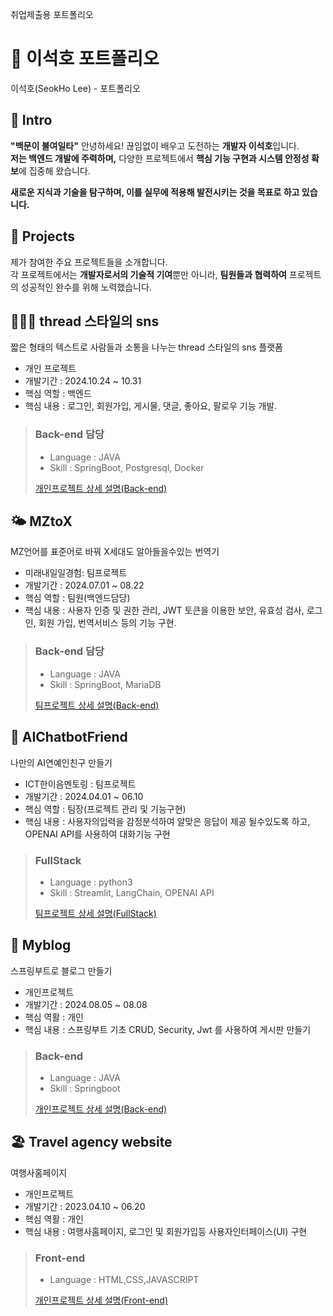 취업제출용 포트폴리오

# 📄 이석호 포트폴리오 
이석호(SeokHo Lee) - 포트폴리오

## 👋 Intro
**"백문이 불여일타"**
안녕하세요! 끊임없이 배우고 도전하는 **개발자 이석호**입니다.  
**저는 백엔드 개발에 주력하며,** 다양한 프로젝트에서 **핵심 기능 구현과 시스템 안정성 확보**에 집중해 왔습니다.  
<!-- 또한 **AI분야의 지식과 경험을 쌓기위해** OPENAI API를 활용하여 **AI 챗봇 개발**을 하였습니다.  -->
**새로운 지식과 기술을 탐구하며, 이를 실무에 적용해 발전시키는 것을 목표로 하고 있습니다.**

## 📝 Projects

제가 참여한 주요 프로젝트들을 소개합니다.   
각 프로젝트에서는 **개발자로서의 기술적 기여**뿐만 아니라, **팀원들과 협력하여** 프로젝트의 성공적인 완수를 위해 노력했습니다.

> 


## 🧑‍🤝‍🧑 thread 스타일의 sns
  
   짧은 형태의 텍스트로 사람들과 소통을 나누는 thread 스타일의 sns 플랫폼
  
- 개인 프로젝트
- 개발기간 : 2024.10.24 ~ 10.31
- 핵심 역할 : 백엔드
- 핵심 내용 : 로그인, 회원가입, 게시물, 댓글, 좋아요, 팔로우 기능 개발.

> ### Back-end 담당
> - Language : JAVA
> - Skill : SpringBoot, Postgresql, Docker
>
>   
> [개인프로젝트 상세 설명(Back-end)](https://github.com/SeokHoL/snsBoard)

> 
## 🌤️ MZtoX
  
  MZ언어를 표준어로 바꿔 X세대도 알아들을수있는 번역기
  
- 미래내일일경험: 팀프로젝트
- 개발기간 : 2024.07.01 ~ 08.22
- 핵심 역할 : 팀원(백엔드담당)
- 핵심 내용 : 사용자 인증 및 권한 관리, JWT 토큰을 이용한 보안, 유효성 검사,  로그인, 회원 가입, 번역서비스 등의 기능 구현.
  


> ### Back-end 담당
> - Language : JAVA
> - Skill : SpringBoot, MariaDB
>
>   
> [팀프로젝트 상세 설명(Back-end)](https://github.com/teamMZtoX)

> 

## 🤖 AIChatbotFriend

  나만의 AI연예인친구 만들기
  
- ICT한이음멘토링 : 팀프로젝트
- 개발기간 : 2024.04.01 ~ 06.10
- 핵심 역할 : 팀장(프로젝트 관리 및 기능구현)     
- 핵심 내용 : 사용자의입력을 감정분석하여 알맞은 응답이 제공 될수있도록 하고, OPENAI API를 사용하여 대화기능 구현 
  
> ### FullStack
> - Language : python3
> - Skill : Streamlit, LangChain, OPENAI API
>   
> [팀프로젝트 상세 설명(FullStack)](https://github.com/SeokHoL/AIChatbotFriend)

> 

## 📝 Myblog

  스프링부트로 블로그 만들기

- 개인프로젝트
- 개발기간 : 2024.08.05 ~ 08.08
- 핵심 역활 : 개인
- 핵심 내용 : 스프링부트 기초 CRUD, Security, Jwt 를 사용하여 게시판 만들기 

> ### Back-end
> - Language : JAVA
> - Skill : Springboot
>   
> [개인프로젝트 상세 설명(Back-end)](https://github.com/SeokHoL/MyBlog)
>

## 🏖️ Travel agency website

  여행사홈페이지

- 개인프로젝트
- 개발기간 : 2023.04.10 ~ 06.20
- 핵심 역활 : 개인
- 핵심 내용 : 여행사홈페이지, 로그인 및 회원가입등 사용자인터페이스(UI) 구현

> ### Front-end
> - Language : HTML,CSS,JAVASCRIPT
>   
> [개인프로젝트 상세 설명(Front-end)](https://github.com/SeokHoL/homepageAssignment)


